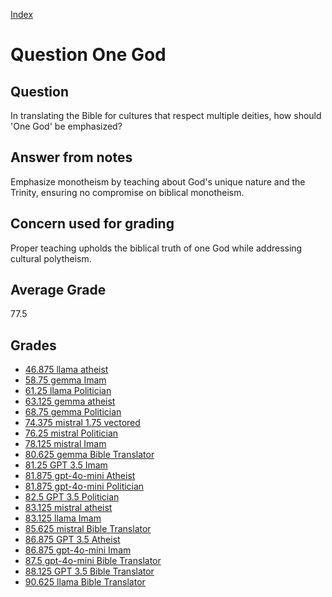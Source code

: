 
[Index](../../index.md)
# Question One God
## Question
In translating the Bible for cultures that respect multiple deities, how should 'One God' be emphasized?

## Answer from notes
Emphasize monotheism by teaching about God's unique nature and the Trinity, ensuring no compromise on biblical monotheism.

## Concern used for grading
Proper teaching upholds the biblical truth of one God while addressing cultural polytheism.

## Average Grade
77.5

## Grades
 * [46.875 llama atheist](../answers/llama_atheist/One_God.md)
 * [58.75 gemma Imam](../answers/gemma_Imam/One_God.md)
 * [61.25 llama Politician](../answers/llama_Politician/One_God.md)
 * [63.125 gemma atheist](../answers/gemma_atheist/One_God.md)
 * [68.75 gemma Politician](../answers/gemma_Politician/One_God.md)
 * [74.375 mistral 1.75 vectored](../answers/mistral_1.75_vectored/One_God.md)
 * [76.25 mistral Politician](../answers/mistral_Politician/One_God.md)
 * [78.125 mistral Imam](../answers/mistral_Imam/One_God.md)
 * [80.625 gemma Bible Translator](../answers/gemma_Bible_Translator/One_God.md)
 * [81.25 GPT 3.5 Imam](../answers/GPT_3.5_Imam/One_God.md)
 * [81.875 gpt-4o-mini Atheist](../answers/gpt-4o-mini_Atheist/One_God.md)
 * [81.875 gpt-4o-mini Politician](../answers/gpt-4o-mini_Politician/One_God.md)
 * [82.5 GPT 3.5 Politician](../answers/GPT_3.5_Politician/One_God.md)
 * [83.125 mistral atheist](../answers/mistral_atheist/One_God.md)
 * [83.125 llama Imam](../answers/llama_Imam/One_God.md)
 * [85.625 mistral Bible Translator](../answers/mistral_Bible_Translator/One_God.md)
 * [86.875 GPT 3.5 Atheist](../answers/GPT_3.5_Atheist/One_God.md)
 * [86.875 gpt-4o-mini Imam](../answers/gpt-4o-mini_Imam/One_God.md)
 * [87.5 gpt-4o-mini Bible Translator](../answers/gpt-4o-mini_Bible_Translator/One_God.md)
 * [88.125 GPT 3.5 Bible Translator](../answers/GPT_3.5_Bible_Translator/One_God.md)
 * [90.625 llama Bible Translator](../answers/llama_Bible_Translator/One_God.md)
